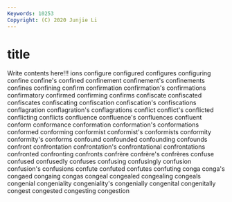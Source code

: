 ```yaml
---
Keywords: 10253
Copyright: (C) 2020 Junjie Li
---
```


# title

Write contents here!!!
ions 
configure 
configured 
configures 
configuring 
confine 
confine's 
confined 
confinement
confinement's 
confinements 
confines 
confining 
confirm 
confirmation 
confirmation's 
confirmations 
confirmatory 
confirmed
confirming 
confirms 
confiscate 
confiscated 
confiscates 
confiscating 
confiscation 
confiscation's 
confiscations 
conflagration
conflagration's 
conflagrations 
conflict 
conflict's 
conflicted 
conflicting 
conflicts 
confluence 
confluence's 
confluences
confluent 
conform 
conformance 
conformation 
conformation's 
conformations 
conformed 
conforming 
conformist 
conformist's
conformists 
conformity 
conformity's 
conforms 
confound 
confounded 
confounding 
confounds 
confront 
confrontation
confrontation's 
confrontational 
confrontations 
confronted 
confronting 
confronts 
confrère 
confrère's 
confrères 
confuse
confused 
confusedly 
confuses 
confusing 
confusingly 
confusion 
confusion's 
confusions 
confute 
confuted
confutes 
confuting 
conga 
conga's 
congaed 
congaing 
congas 
congeal 
congealed 
congealing
congeals 
congenial 
congeniality 
congeniality's 
congenially 
congenital 
congenitally 
congest 
congested 
congesting
congestion 
